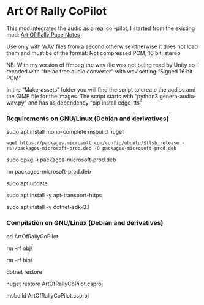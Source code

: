 # Art Of Rally CoPilot
This mod integrates the audio as a real co -pilot, I started from the existing mod: [Art Of Rally Pace Notes](https://github.com/Theaninova/ArtOfRallyPaceNotes) 

Use only with WAV files from a second otherwise otherwise it does not load them and must be of the format: Not compressed PCM, 16 bit, stereo

NB: With my version of ffmpeg the wav file was not being read by Unity so I recoded with “fre:ac free audio converter” with wav setting “Signed 16 bit PCM”

In the “Make-assets” folder you will find the script to create the audios and the GIMP file for the images. The script starts with “python3 genera-audio-wav.py” and has as dependency “pip install edge-tts”

### Requirements on GNU/Linux (Debian and derivatives)
sudo apt install mono-complete msbuild nuget

```wget https://packages.microsoft.com/config/ubuntu/$(lsb_release -rs)/packages-microsoft-prod.deb -O packages-microsoft-prod.deb```

sudo dpkg -i packages-microsoft-prod.deb

rm packages-microsoft-prod.deb

sudo apt update

sudo apt install -y apt-transport-https

sudo apt install -y dotnet-sdk-3.1

### Compilation on GNU/Linux (Debian and derivatives)

cd ArtOfRallyCoPilot

rm -rf obj/

rm -rf bin/

dotnet restore

nuget restore ArtOfRallyCoPilot.csproj

msbuild ArtOfRallyCoPilot.csproj

